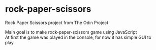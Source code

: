 # rock-paper-scissors
Rock Paper Scissors project from The Odin Project

Main goal is to make rock-paper-scissors game using JavaScript<br>
At first the game was played in the console, for now it has simple GUI to play.

